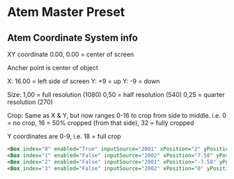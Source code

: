 # Atem Master Preset

## Atem Coordinate System info

XY coordinate
0.00, 0.00 = center of screen

Ancher point is center of object

X: 16.00 = left side of screen
Y: +9 = up
Y: -9 = down

Size:
1,00 = full resolution (1080)
0,50 = half resolution (540)
0,25 = quarter resolution (270)

Crop:
Same as X & Y, but now ranges 0-16 to crop from side to middle.
i.e. 0 = no crop, 16 = 50% cropped (from that side), 32 = fully cropped

Y coordinates are 0-9, i.e. 18 = full crop

```xml
<Box index="0" enabled="True" inputSource="2001" xPosition="2" yPosition="0" size="0.5" cropped="True" cropTop="0" cropBottom="0" cropLeft="0" cropRight="0"/>
<Box index="1" enabled="False" inputSource="2002" xPosition="7.58" yPosition="4.25" size="0.42" cropped="False" cropTop="0" cropBottom="0" cropLeft="0" cropRight="0"/>
<Box index="2" enabled="False" inputSource="2001" xPosition="-7.58" yPosition="-4.25" size="0.42" cropped="False" cropTop="0" cropBottom="0" cropLeft="0" cropRight="0"/>
<Box index="3" enabled="False" inputSource="2002" xPosition="0" yPosition="0" size="1" cropped="False" cropTop="0" cropBottom="0" cropLeft="0" cropRight="0"/>
```
